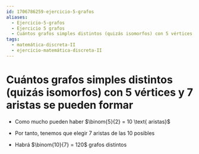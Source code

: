```yaml
---
id: 1706786259-ejercicio-5-grafos
aliases:
  - Ejercicio-5-grafos
  - Ejercicio 5 grafos
  - Cuántos grafos simples distintos (quizás isomorfos) con 5 vértices y 7 aristas se pueden formar
tags:
  - matemática-discreta-II
  - ejercicio-matemática-discreta-II
---
```


# Cuántos grafos simples distintos (quizás isomorfos) con 5 vértices y 7 aristas se pueden formar

- Como mucho pueden haber $\binom{5}{2} = 10 \text{ aristas}$

- Por tanto, tenemos que elegir $7$ aristas de las $10$ posibles

- Habrá $\binom{10}{7} = 120$ grafos distintos


